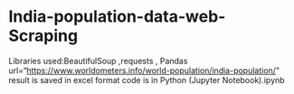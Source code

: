 # India-population-data-web-Scraping
Libraries used:BeautifulSoup ,requests , Pandas
url=“https://www.worldometers.info/world-population/india-population/"
result is saved in excel format
code is in Python (Jupyter Notebook).ipynb
